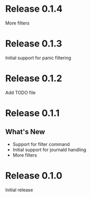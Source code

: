 # Release 0.1.4

More filters

# Release 0.1.3

Initial support for panic filtering

# Release 0.1.2

Add TODO file

# Release 0.1.1

## What's New

* Support for filter command
* Initial support for journald handling
* More filters

# Release 0.1.0

Initial release
